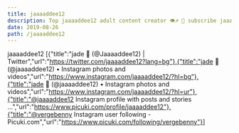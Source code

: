 ```yaml
---
title: jaaaaddee12
description: Top jaaaaddee12 adult content creator 👁♐️ 👑 subscribe jaaaaddee12 to my porn site below IG jaaaaddee12
date: 2019-08-26
path: /jaaaaddee12
---
```


jaaaaddee12
[{"title":"jade 🤍 (@Jaaaaddee12) | Twitter","url":"https://twitter.com/jaaaaddee12?lang=bg"},{"title":"jade 🦋 (@jaaaaddee12) • Instagram photos and videos","url":"https://www.instagram.com/jaaaaddee12/?hl=bg"},{"title":"jade 🤍 (@jaaaaddee12) • Instagram photos and videos","url":"https://www.instagram.com/jaaaaddee12/?hl=ur"},{"title":"@jaaaaddee12 Instagram profile with posts and stories ...","url":"https://www.picuki.com/profile/jaaaaddee12"},{"title":"@vergebenny Instagram user following - Picuki.com","url":"https://www.picuki.com/following/vergebenny"}]

